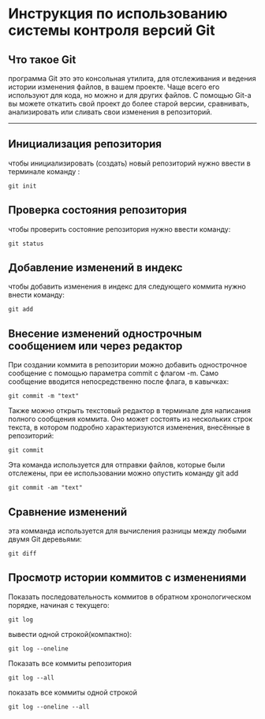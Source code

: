 # **Инструкция по использованию системы контроля версий Git**

## Что такое Git

программа Git это это консольная утилита, для отслеживания и ведения истории изменения файлов, в вашем проекте. Чаще всего его используют для кода, но можно и для других файлов. С помощью Git-a вы можете откатить свой проект до более старой версии, сравнивать, анализировать или сливать свои изменения в репозиторий.
________________________


## Инициализация репозитория

чтобы инициализировать (создать) новый репозиторий нужно ввести в терминале команду :

    git init

## Проверка состояния репозитория

чтобы проверить состояние репозитория нужно ввести команду:

    git status

 ##  Добавление изменений в индекс

чтобы добавить изменения в индекс для следующего коммита нужно внести команду:

    git add

## Внесение изменений однострочным сообщением или через редактор

При создании коммита в репозитории можно добавить однострочное сообщение с помощью параметра commit с флагом -m. Само сообщение вводится непосредственно после флага, в кавычках:

    git commit -m "text"

Также можно открыть текстовый редактор в терминале для написания полного сообщения коммита. Оно может состоять из нескольких строк текста, в котором подробно характеризуются изменения, внесённые в репозиторий:

    git commit

Эта команда используется для отправки файлов, которые были отслежены, при ее использовании можно опустить команду git add

    git commit -am "text"

## Cравнение изменений

эта комманда используется для вычисления разницы между любыми двумя Git деревьями:

    git diff

## Просмотр истории коммитов с изменениями

Показать последовательность коммитов в обратном хронологическом порядке, начиная с текущего:

    git log

вывести одной строкой(компактно):

    git log --oneline

Показать все коммиты репозитория

    git log --all

показать все коммиты одной строкой 

    git log --oneline --all



